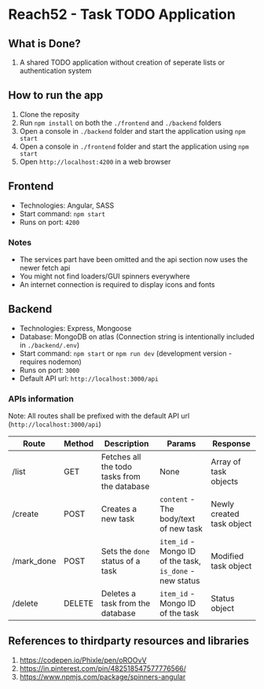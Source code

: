 # Reach52 - Task TODO Application

## What is Done?
1. A shared TODO application without creation of seperate lists or authentication system

## How to run the app

1. Clone the reposity
2. Run `npm install` on both the `./frontend` and `./backend` folders
3. Open a console in `./backend` folder and start the application using `npm start`
4. Open a console in `./frontend` folder and start the application using `npm start`
5. Open `http://localhost:4200` in a web browser

## Frontend
- Technologies: Angular, SASS
- Start command: `npm start`
- Runs on port: `4200`

### Notes
- The services part have been omitted and the api section now uses the newer fetch api
- You might not find loaders/GUI spinners everywhere
- An internet connection is required to display icons and fonts

## Backend
- Technologies: Express, Mongoose
- Database: MongoDB on atlas (Connection string is intentionally included in `./backend/.env`)
- Start command: `npm start` or `npm run dev` (development version - requires nodemon)
- Runs on port: `3000`
- Default API url: `http://localhost:3000/api`

### APIs information

Note: All routes shall be prefixed with the default API url (`http://localhost:3000/api`)

| Route | Method | Description | Params | Response |
|---|---|---|---|---|
| /list | GET | Fetches all the todo tasks from the database | None | Array of task objects |
| /create | POST | Creates a new task | `content` - The body/text of new task | Newly created task object |
| /mark_done | POST | Sets the `done` status of a task | `item_id` - Mongo ID of the task, `is_done` - new status | Modified task object |
| /delete | DELETE | Deletes a task from the database | `item_id` - Mongo ID of the task | Status object |

## References to thirdparty resources and libraries

1. https://codepen.io/Phixle/pen/oROOvV
2. https://in.pinterest.com/pin/482518547577776566/
3. https://www.npmjs.com/package/spinners-angular
